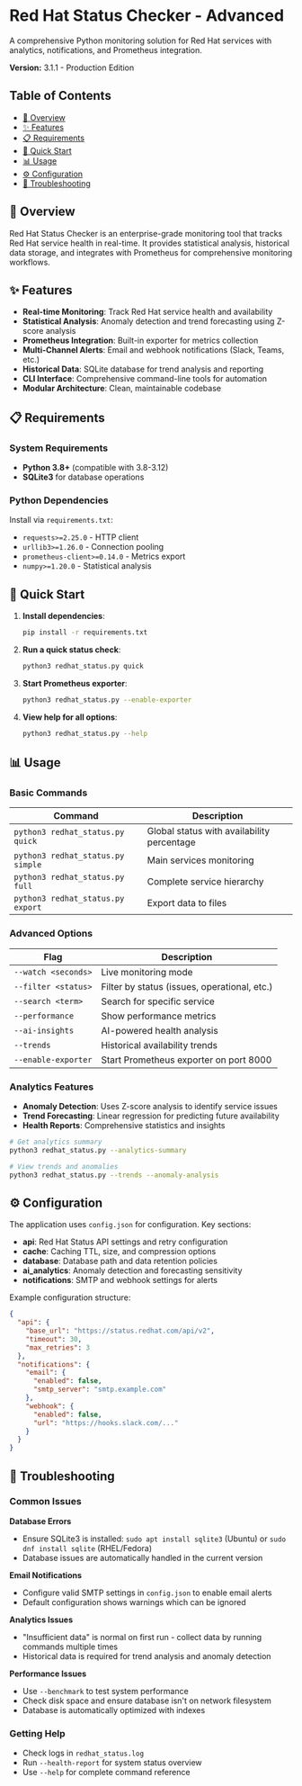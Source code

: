 # Red Hat Status Checker - Advanced

A comprehensive Python monitoring solution for Red Hat services with analytics, notifications, and Prometheus integration.

**Version:** 3.1.1 - Production Edition

## Table of Contents

- [🚀 Overview](#-overview)
- [✨ Features](#-features)
- [📋 Requirements](#-requirements)
- [🚀 Quick Start](#-quick-start)
- [📊 Usage](#-usage)
- [⚙️ Configuration](#️-configuration)
- [🔧 Troubleshooting](#-troubleshooting)

## 🚀 Overview

Red Hat Status Checker is an enterprise-grade monitoring tool that tracks Red Hat service health in real-time. It provides statistical analysis, historical data storage, and integrates with Prometheus for comprehensive monitoring workflows.

## ✨ Features

- **Real-time Monitoring**: Track Red Hat service health and availability
- **Statistical Analysis**: Anomaly detection and trend forecasting using Z-score analysis
- **Prometheus Integration**: Built-in exporter for metrics collection
- **Multi-Channel Alerts**: Email and webhook notifications (Slack, Teams, etc.)
- **Historical Data**: SQLite database for trend analysis and reporting
- **CLI Interface**: Comprehensive command-line tools for automation
- **Modular Architecture**: Clean, maintainable codebase

## 📋 Requirements

### System Requirements
- **Python 3.8+** (compatible with 3.8-3.12)
- **SQLite3** for database operations

### Python Dependencies
Install via `requirements.txt`:
- `requests>=2.25.0` - HTTP client
- `urllib3>=1.26.0` - Connection pooling  
- `prometheus-client>=0.14.0` - Metrics export
- `numpy>=1.20.0` - Statistical analysis

## 🚀 Quick Start

1. **Install dependencies**:
   ```bash
   pip install -r requirements.txt
   ```

2. **Run a quick status check**:
   ```bash
   python3 redhat_status.py quick
   ```

3. **Start Prometheus exporter**:
   ```bash
   python3 redhat_status.py --enable-exporter
   ```

4. **View help for all options**:
   ```bash
   python3 redhat_status.py --help
   ```

## 📊 Usage

### Basic Commands

| Command | Description |
|---------|-------------|
| `python3 redhat_status.py quick` | Global status with availability percentage |
| `python3 redhat_status.py simple` | Main services monitoring |
| `python3 redhat_status.py full` | Complete service hierarchy |
| `python3 redhat_status.py export` | Export data to files |

### Advanced Options

| Flag | Description |
|------|-------------|
| `--watch <seconds>` | Live monitoring mode |
| `--filter <status>` | Filter by status (issues, operational, etc.) |
| `--search <term>` | Search for specific service |
| `--performance` | Show performance metrics |
| `--ai-insights` | AI-powered health analysis |
| `--trends` | Historical availability trends |
| `--enable-exporter` | Start Prometheus exporter on port 8000 |

### Analytics Features

- **Anomaly Detection**: Uses Z-score analysis to identify service issues
- **Trend Forecasting**: Linear regression for predicting future availability
- **Health Reports**: Comprehensive statistics and insights

```bash
# Get analytics summary
python3 redhat_status.py --analytics-summary

# View trends and anomalies
python3 redhat_status.py --trends --anomaly-analysis
```

## ⚙️ Configuration

The application uses `config.json` for configuration. Key sections:

- **api**: Red Hat Status API settings and retry configuration
- **cache**: Caching TTL, size, and compression options  
- **database**: Database path and data retention policies
- **ai_analytics**: Anomaly detection and forecasting sensitivity
- **notifications**: SMTP and webhook settings for alerts

Example configuration structure:
```json
{
  "api": {
    "base_url": "https://status.redhat.com/api/v2",
    "timeout": 30,
    "max_retries": 3
  },
  "notifications": {
    "email": {
      "enabled": false,
      "smtp_server": "smtp.example.com"
    },
    "webhook": {
      "enabled": false,
      "url": "https://hooks.slack.com/..."
    }
  }
}
```

## 🔧 Troubleshooting

### Common Issues

**Database Errors**
- Ensure SQLite3 is installed: `sudo apt install sqlite3` (Ubuntu) or `sudo dnf install sqlite` (RHEL/Fedora)
- Database issues are automatically handled in the current version

**Email Notifications**  
- Configure valid SMTP settings in `config.json` to enable email alerts
- Default configuration shows warnings which can be ignored

**Analytics Issues**
- "Insufficient data" is normal on first run - collect data by running commands multiple times
- Historical data is required for trend analysis and anomaly detection

**Performance Issues**
- Use `--benchmark` to test system performance
- Check disk space and ensure database isn't on network filesystem
- Database is automatically optimized with indexes

### Getting Help
- Check logs in `redhat_status.log`
- Run `--health-report` for system status overview
- Use `--help` for complete command reference
